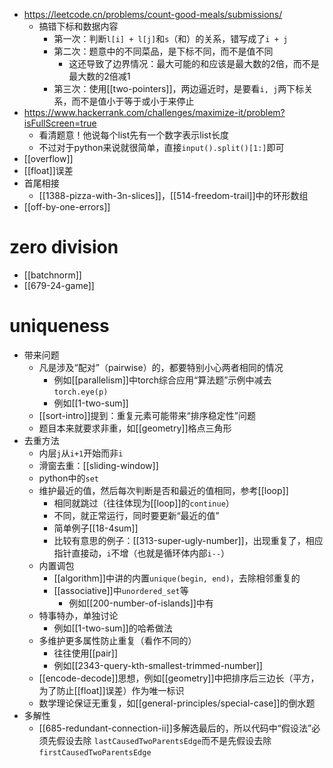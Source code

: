 - https://leetcode.cn/problems/count-good-meals/submissions/
  - 搞错下标和数据内容
    - 第一次：判断`l[i] + l[j]`和`s`（和）的关系，错写成了`i + j`
    - 第二次：题意中的不同菜品，是下标不同，而不是值不同
      - 这还导致了边界情况：最大可能的和应该是最大数的2倍，而不是最大数的2倍减1
    - 第三次：使用[[two-pointers]]，两边逼近时，是要看`i, j`两下标关系，而不是值小于等于或小于来停止
- https://www.hackerrank.com/challenges/maximize-it/problem?isFullScreen=true
  - 看清题意！他说每个list先有一个数字表示list长度
  - 不过对于python来说就很简单，直接`input().split()[1:]`即可
- [[overflow]]
- [[float]]误差
- 首尾相接
  - [[1388-pizza-with-3n-slices]]，[[514-freedom-trail]]中的环形数组
- [[off-by-one-errors]]
# zero division
- [[batchnorm]]
- [[679-24-game]]
# uniqueness
- 带来问题
  - 凡是涉及“配对”（pairwise）的，都要特别小心两者相同的情况
    - 例如[[parallelism]]中torch综合应用“算法题”示例中减去`torch.eye(p)`
    - 例如[[1-two-sum]]
  - [[sort-intro]]提到：重复元素可能带来“排序稳定性”问题
  - 题目本来就要求非重，如[[geometry]]格点三角形
- 去重方法
  - 内层`j`从`i+1`开始而非`i`
  - 滑窗去重：[[sliding-window]]
  - python中的`set`
  - 维护最近的值，然后每次判断是否和最近的值相同，参考[[loop]]
    - 相同就跳过（往往体现为[[loop]]的`continue`）
    - 不同，就正常运行，同时要更新“最近的值”
    - 简单例子[[18-4sum]]
    - 比较有意思的例子：[[313-super-ugly-number]]，出现重复了，相应指针直接动，`i`不增（也就是循环体内部`i--`）
  - 内置调包
    - [[algorithm]]中讲的内置`unique(begin, end)`，去除相邻重复的
    - [[associative]]中`unordered_set`等
      - 例如[[200-number-of-islands]]中有
  - 特事特办，单独讨论
    - 例如[[1-two-sum]]的哈希做法
  - 多维护更多属性防止重复（看作不同的）
    - 往往使用[[pair]]
    - 例如[[2343-query-kth-smallest-trimmed-number]]
  - [[encode-decode]]思想，例如[[geometry]]中把排序后三边长（平方，为了防止[[float]]误差）作为唯一标识
  - 数学理论保证无重复，如[[general-principles/special-case]]的倒水题
- 多解性
  - [[685-redundant-connection-ii]]多解选最后的，所以代码中“假设法”必须先假设去除 `lastCausedTwoParentsEdge`而不是先假设去除 `firstCausedTwoParentsEdge`